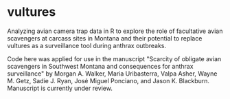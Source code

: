 # vultures

Analyzing avian camera trap data in R to explore the role of facultative avian scavengers at carcass sites in Montana and their potential to replace vultures as a surveillance tool during anthrax outbreaks.  

Code here was applied for use in the manuscript "Scarcity of obligate avian scavengers in Southwest Montana and consequences for anthrax surveillance" by Morgan A. Walker, Maria Uribasterra, Valpa Asher, Wayne M. Getz, Sadie J. Ryan, José Miguel Ponciano, and Jason K. Blackburn. Manuscript is currently under review.
